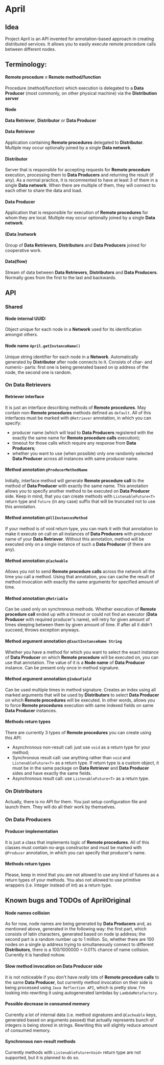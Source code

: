# April

## Idea
Project April is an API invented for annotation-based approach in creating distributed services.
It allows you to easily execute remote procedure calls between different nodes.

## Terminology:
#### Remote procedure = Remote method/function
Procedure (method/function) which execution is delegated to a **Data Producer** (most commonly, on other physical machine) via the **Distribution server**
#### Node
**Data Retriever**, **Distributor** or **Data Producer**
#### Data Retriever
Application containing **Remote procedures** delegated to **Distributor**.
Multiple may occur optionally joined by a single **Data network**.
#### Distributor
Server that is responsible for accepting requests for **Remote procedure** execution, processing them to **Data Producers** and returning the result (if any).
As a normal practice, it is recommented to have at least 3 of them in a single **Data network**.
When there are multiple of them, they will connect to each other to share the data and load.
#### Data Producer
Application that is responsible for execution of **Remote procedures** for whom they are local.
Multiple may occur optionally joined by a single **Data network**.
#### (Data )network
Group of **Data Retrievers**, **Distributors** and **Data Producers** joined for cooperative work.
#### Data(flow)
Stream of data between **Data Retrievers**, **Distributors** and **Data Producers**. Normally goes from the first to the last and backwards.

## API
### Shared
#### Node internal UUID:
Object unique for each node in a **Network** used for its identification amongst others.
#### Node name `April.getInstanceName()`
Unique string identifier for each node in a **Network**. Automatically generated by **Distributor** after node connects to it.
Consists of char- and numeric- parts: first one is being generated based on ip address of the node, the second one is random.

### On Data Retrievers
#### Retriever interface
It is just an interface describing methods of **Remote procedures**.
May contain non-**Remote procedures** methods defined as `default`.
All of this interfaces must be marked with `@Retriever` annotation, in which you can specify:
- producer name (which will lead to **Data Producers** registered with the exactly the same name for **Remote procedure calls** execution);
- timeout for those calls which require any response from **Data Producers**;
- whether you want to use (when possible) only one randomly selected **Data Producer** across all instances with same producer name.
#### Method annotation `@ProducerMethodName`
Initially, interface method will generate **Remote procedure call** to the method of **Data Producer** with exactly the same name.
This annotation allows you to specify another method to be executed on **Data Producer** side.
Keep in mind, that you can create methods with `ListenableFuture<T>` return type and `future` (in any case) suffix that will be truncated not to use this annotation.
#### Method annotation `@AllInstancesMethod`
If your method is of void return type, you can mark it with that annotation to make it execute on call on all instances of **Data Producers** with producer name of your **Data Retriever**.
Without this annotation, method will be executed only on a single instance of such a **Data Producer** (if there are any).
#### Method annotation `@Cacheable`
Allows you not to send **Remote procedure calls** across the network all the time you call a method.
Using that annotation, you can cache the result of method invocation with exactly the same arguments for specified amount of time.
#### Method annotation `@Retriable`
Can be used only on synchronous methods.
Whether execution of **Remote procedure call** ended up with a timeout or could not find an executor (**Data Producer** with required producer's name), will retry for given amount of times sleeping between them by given amount of time.
If after all it didn't succeed, throws exception anyways.
#### Method argument annotation `@ExactInstanceName String`
Whether you have a method for which you want to select the exact instance of **Data Producer** on which **Remote procedure** will be executed on, you can use that annotation.
The value of it is a **Node name** of **Data Producer** instance.
Can be present only once in method signature.
#### Method argument annotation `@IndexField`
Can be used multiple times in method signature.
Creates an index using all marked arguments that will be used by **Distributors** to select **Data Producer** on which **Remote procedures** will be executed.
In other words, allows you to force **Remote procedures** execution with same indexed fields on same **Data Producer** instances.
#### Methods return types
There are currently 3 types of **Remote procedures** you can create using this API:
- Asynchronous non-result call: just use `void` as a return type for your method;
- Synchronous result call: use anything rather than `void` and `ListenableFuture<T>` as a return type. If return type is a custom object, it must be in the same package on **Data Retriever** and **Data Producer** sides and have exactly the same fields.
- Asynchronous result call: use `ListenableFuture<T>` as a return type.

### On Distributors
Actually, there is no API for them. You just setup configuration file and launch them.
They will do all their work by themselves.

### On Data Producers
#### Producer implementation
It is just a class that implements logic of **Remote procedures**.
All of this classes must contain no-args constructor and must be marked with `@Producer` annotation, in which you can specify that producer's name.
#### Methods return types
Please, keep in mind that you are not allowed to use any kind of futures as a return types of your methods.
You also not allowed to use primitive wrappers (i.e. Integer instead of int) as a return type.

## Known bugs and TODOs of AprilOriginal
#### Node names collision
As for now, node names are being generated by **Data Producers** and, as mentioned above, generated in the following way: the first part, which consists of latin characters, generated based on node ip address; the second part is a random number up to 1 million. So, whether there are 100 nodes on a single ip address trying to simultaneously connect to different **Distributors**, there is a 100/1000000 = 0.01% chance of name collision. Currently it is handled nohow.
#### Slow method invocation on **Data Producer** side
It is not noticeable if you don't have _really_ lots of **Remote procedure calls** to the same **Data Producer**, but currently method invocation on their side is being processed using `Java Reflection API`, which is pretty slow. I'm looking into rewriting it using autogenerated lambdas by `LambdaMetafactory`.
#### Possible decrease in consumed memory
Currently a lot of internal data (i.e. method signatures and `@Cacheable` keys, generated based on arguments passed) that actually represents bunch of integers is being stored in strings. Rewriting this will slightly reduce amount of consumed memory.
#### Synchronous non-result methods
Currently methods with `ListenableFuture<Void>` return type are not supported, but it is planned to do so.